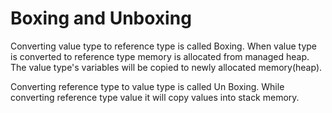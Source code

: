 # Boxing and Unboxing

Converting value type to reference type is called Boxing. When value type is converted to reference type memory is allocated from managed heap. The value type's variables will be copied to newly allocated memory(heap).

Converting reference type to value type is called Un Boxing. While converting reference type value it will copy values into stack memory.
